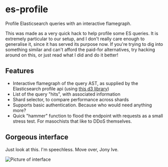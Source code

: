 # es-profile
Profile Elasticsearch queries with an interactive flamegraph.

This was made as a very quick hack to help profile some ES queries. It is extremely particular to our setup, and I don't really care enough to generalise it, since it has served its purpose now.
If you're trying to dig into something similar and can't afford the paid-for alternatives, try hacking around on this, or just read what I did and do it better!

## Features
- Interactive flamegraph of the query AST, as supplied by the Elasticsearch profile api (using [this d3 library](https://github.com/spiermar/d3-flame-graph))
- List of the query "hits", with associated information
- Shard selector, to compare performance across shards
- Supports basic authentication. Because who would need anything more?
- Quick "hammer" function to flood the endpoint with requests as a small stress test. For masochists that like to DDoS themselves.

## Gorgeous interface
Just look at this. I'm speechless. Move over, Jony Ive.

![Picture of interface](https://user-images.githubusercontent.com/7237525/38099122-b670fb26-3371-11e8-907d-d601a0755144.png)
